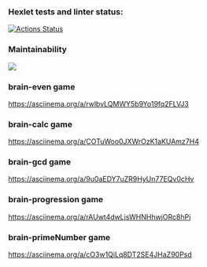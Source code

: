 ### Hexlet tests and linter status:
[![Actions Status](https://github.com/magayoleg/frontend-project-lvl1/workflows/hexlet-check/badge.svg)](https://github.com/magayoleg/frontend-project-lvl1/actions)

### Maintainability 
<a href="https://codeclimate.com/github/codeclimate/codeclimate/maintainability"><img src="https://api.codeclimate.com/v1/badges/a99a88d28ad37a79dbf6/maintainability" /></a>

### brain-even game
https://asciinema.org/a/rwlbvLQMWY5b9Yo19fq2FLVJ3

### brain-calc game
https://asciinema.org/a/COTuWoo0JXWrOzK1aKUAmz7H4

### brain-gcd game
https://asciinema.org/a/9u0aEDY7uZR9HyUn77EQv0cHv

### brain-progression game
https://asciinema.org/a/rAUwt4dwLjsWHNHhwjORc8hPi

### brain-primeNumber game
https://asciinema.org/a/cO3w1QiLq8DT2SE4JHaZ90Psd
